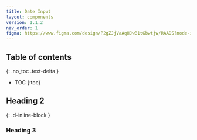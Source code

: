 ```yaml
---
title: Date Input
layout: components
version: 1.1.2
nav_order: 1
figma: https://www.figma.com/design/P2gZJjVaAqHJwB1tGbwtjw/RAADS?node-id=5178-8295&t=DaQuC2pMFYEZZcOO-1
---
```


## Table of contents
{: .no_toc .text-delta }
- TOC
{:toc}

## Heading 2
{: .d-inline-block }

### Heading 3
